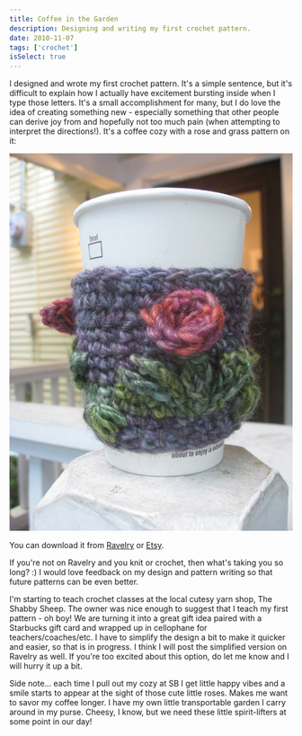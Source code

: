 ```yaml
---
title: Coffee in the Garden
description: Designing and writing my first crochet pattern.
date: 2010-11-07
tags: ['crochet']
isSelect: true
---
```

I designed and wrote my first crochet pattern.  It's a simple sentence, but it's difficult to explain how I actually have excitement bursting inside when I type those letters.  It's a small accomplishment for many, but I do love the idea of creating something new - especially something that other people can derive joy from and hopefully not too much pain (when attempting to interpret the directions!).  It's a coffee cozy with a rose and grass pattern on it:

![crochet coffee cozy around a paper coffee cup](/images/crochet/coffee-cozy.jpg)

You can download it from [Ravelry](http://www.ravelry.com/designers/sia-karamalegos) or [Etsy](https://www.etsy.com/shop/CrochetBySia).

If you're not on Ravelry and you knit or crochet, then what's taking you so long?  :)  I would love feedback on my design and pattern writing so that future patterns can be even better.

I'm starting to teach crochet classes at the local cutesy yarn shop, The Shabby Sheep.  The owner was nice enough to suggest that I teach my first pattern - oh boy!  We are turning it into a great gift idea paired with a Starbucks gift card and wrapped up in cellophane for teachers/coaches/etc. I have to simplify the design a bit to make it quicker and easier, so that is in progress.  I think I will post the simplified version on Ravelry as well.  If you're too excited about this option, do let me know and I will hurry it up a bit.

Side note... each time I pull out my cozy at SB I get little happy vibes and a smile starts to appear at the sight of those cute little roses.  Makes me want to savor my coffee longer.  I have my own little transportable garden I carry around in my purse.  Cheesy, I know, but we need these little spirit-lifters at some point in our day!
